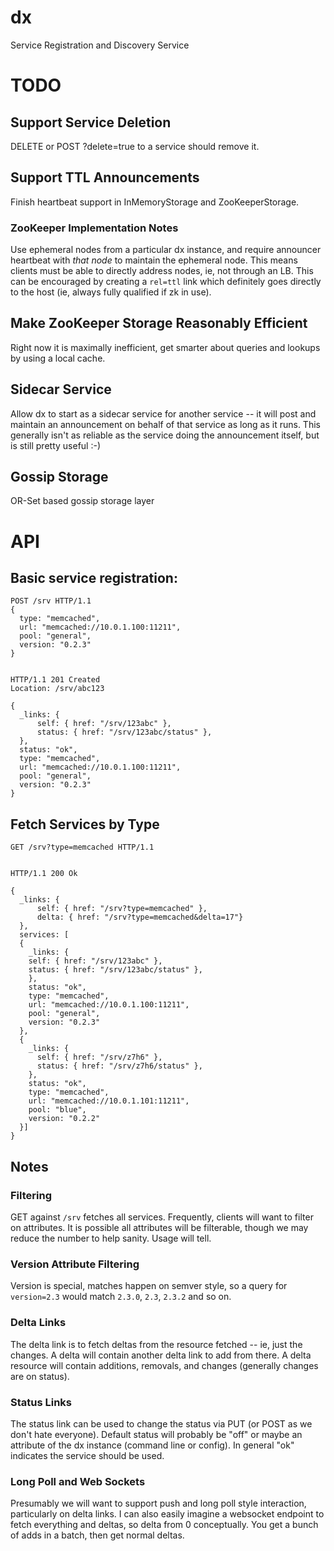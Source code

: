 # dx

Service Registration and Discovery Service

# TODO
## Support Service Deletion

DELETE or POST ?delete=true to a service should remove it.

## Support TTL Announcements

Finish heartbeat support in InMemoryStorage and ZooKeeperStorage.

### ZooKeeper Implementation Notes

Use ephemeral nodes from a particular dx instance, and require
announcer heartbeat with *that node* to maintain the ephemeral node.
This means clients must be able to directly address nodes, ie, not
through an LB. This can be encouraged by creating a
<code>rel=ttl</code> link which definitely goes directly to the host
(ie, always fully qualified if zk in use).

## Make ZooKeeper Storage Reasonably Efficient

Right now it is maximally inefficient, get smarter about queries and
lookups by using a local cache. 

## Sidecar Service

Allow dx to start as a sidecar service for another service -- it will
post and maintain an announcement on behalf of that service as long as
it runs. This generally isn't as reliable as the service doing the
announcement itself, but is still pretty useful :-)

## Gossip Storage

OR-Set based gossip storage layer

# API
## Basic service registration:

    POST /srv HTTP/1.1
    {
      type: "memcached",
      url: "memcached://10.0.1.100:11211",
      pool: "general",
      version: "0.2.3"
    }


    HTTP/1.1 201 Created
    Location: /srv/abc123

    {
      _links: {
          self: { href: "/srv/123abc" },
          status: { href: "/srv/123abc/status" },
      },
      status: "ok",
      type: "memcached",
      url: "memcached://10.0.1.100:11211",
      pool: "general",
      version: "0.2.3"
    }

## Fetch Services by Type

    GET /srv?type=memcached HTTP/1.1


    HTTP/1.1 200 Ok

    {
      _links: {
          self: { href: "/srv?type=memcached" },
          delta: { href: "/srv?type=memcached&delta=17"}
      },
      services: [
      {
        _links: {
        self: { href: "/srv/123abc" },
        status: { href: "/srv/123abc/status" },
        },
        status: "ok",
        type: "memcached",
        url: "memcached://10.0.1.100:11211",
        pool: "general",
        version: "0.2.3"
      },
      {
        _links: {
          self: { href: "/srv/z7h6" },
          status: { href: "/srv/z7h6/status" },
        },
        status: "ok",
        type: "memcached",
        url: "memcached://10.0.1.101:11211",
        pool: "blue",
        version: "0.2.2"
      }]
    }

## Notes

### Filtering

GET against <code>/srv</code> fetches all services. Frequently,
clients will want to filter on attributes. It is possible all
attributes will be filterable, though we may reduce the number to help
sanity. Usage will tell.

### Version Attribute Filtering

Version is special, matches happen on semver style, so a query for
<code>version=2.3</code> would match <code>2.3.0</code>,
<code>2.3</code>, <code>2.3.2</code> and so on.

### Delta Links

The delta link is to fetch deltas from the resource fetched -- ie,
just the changes. A delta will contain another delta link to add from
there. A delta resource will contain additions, removals, and changes
(generally changes are on status).

### Status Links

The status link can be used to change the status via PUT (or POST as
we don't hate everyone). Default status will probably be "off" or
maybe an attribute of the dx instance (command line or config). In
general "ok" indicates the service should be used.

### Long Poll and Web Sockets

Presumably we will want to support push and long poll style
interaction, particularly on delta links. I can also easily imagine a
websocket endpoint to fetch everything and deltas, so delta from 0
conceptually. You get a bunch of adds in a batch, then get normal
deltas.
